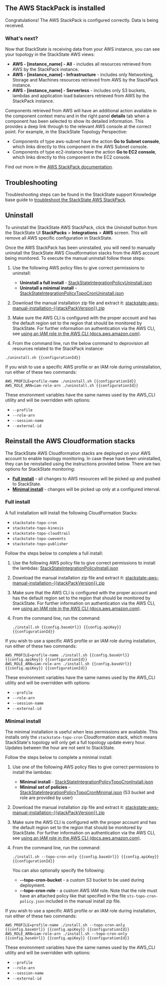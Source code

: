 ## The AWS StackPack is installed

Congratulations! The AWS StackPack is configured correctly. Data is being received.

### What's next?

Now that StackState is receiving data from your AWS instance, you can see your topology in the StackState AWS views:

- **AWS - \[instance_name\] - All** - includes all resources retrieved from AWS by the StackPack instance.
- **AWS - \[instance_name\] - Infrastructure** - includes only Networking, Storage and Machines resources retrieved from AWS by the StackPack instance.
- **AWS - \[instance_name\] - Serverless** - includes only S3 buckets, lambdas and application load balancers retrieved from AWS by the StackPack instance.

Components retrieved from AWS will have an additional action available in the component context menu and in the right panel **details** tab when a component has been selected to show its detailed information. This provides a deep link through to the relevant AWS console at the correct point. For example, in the StackState Topology Perspective: 

- Components of type aws-subnet have the action **Go to Subnet console**, which links directly to this component in the AWS Subnet console.
- Components of type ec2-instance have the action **Go to EC2 console**, which links directly to this component in the EC2 console.

Find out more in the [AWS StackPack documentation](https://l.stackstate.com/ui-aws-docs).

## Troubleshooting

Troubleshooting steps can be found in the StackState support Knowledge base guide to [troubleshoot the StackState AWS StackPack](https://l.stackstate.com/ui-aws-support-kb).

## Uninstall

To uninstall the StackState AWS StackPack, click the *Uninstall* button from the StackState UI **StackPacks** &gt; **Integrations**  &gt; **AWS** screen. This will remove all AWS specific configuration in StackState. 

Once the AWS StackPack has been uninstalled, you will need to manually uninstall the StackState AWS Cloudformation stacks from the AWS account being monitored. To execute the manual uninstall follow these steps:

1. Use the following AWS policy files to give correct permissions to uninstall:

   * **Uninstall a full install** - [StackStateIntegrationPolicyUninstall.json](/api/stackpack/aws/resources/{{stackPackVersion}}/StackStateIntegrationPolicyUninstall.json)
   * **Uninstall a minimal install** - [StackStateIntegrationPolicyTopoCronUninstall.json](/api/stackpack/aws/resources/{{stackPackVersion}}/StackStateIntegrationPolicyTopoCronUninstall.json)

2. Download the manual installation zip file and extract it: [stackstate-aws-manual-installation-{{stackPackVersion}}.zip](/api/stackpack/aws/resources/{{stackPackVersion}}/stackstate-aws-manual-installation-{{stackPackVersion}}.zip)

3. Make sure the AWS CLI is configured with the proper account and has the default region set to the region that should be monitored by StackState. For further information on authentication via the AWS CLI, see [using an IAM role in the AWS CLI \(docs.aws.amazon.com\)](https://l.stackstate.com/ui-aws-cli-configure-role).

4. From the command line, run the below command to deprovision all resources related to the StackPack instance:
```
./uninstall.sh {{configurationId}}
```

If you wish to use a specific AWS profile or an IAM role during uninstallation, run either of these two commands:

```
AWS_PROFILE=profile-name ./uninstall.sh {{configurationId}}
AWS_ROLE_ARN=iam-role-arn ./uninstall.sh {{configurationId}}
```

These environment variables have the same names used by the AWS_CLI utility and will be overridden with options:

- `--profile`
- `--role-arn`
- `--session-name`
- `--external-id`

## Reinstall the AWS Cloudformation stacks

The StackState AWS Cloudformation stacks are deployed on your AWS account to enable topology monitoring. In case these have been uninstalled, they can be reinstalled using the instructions provided below. There are two options for StackState monitoring:

* [**Full install**](#full-install) - all changes to AWS resources will be picked up and pushed to StackState.
* [**Minimal install**](#minimal-install) - changes will be picked up only at a configured interval.

### Full install

A full installation will install the following CloudFormation Stacks:

- `stackstate-topo-cron`
- `stackstate-topo-kinesis`
- `stackstate-topo-cloudtrail`
- `stackstate-topo-cwevents`
- `stackstate-topo-publisher`

Follow the steps below to complete a full install:

1. Use the following AWS policy file to give correct permissions to install the lambdas: [StackStateIntegrationPolicyInstall.json](/api/stackpack/aws/resources/{{stackPackVersion}}/StackStateIntegrationPolicyInstall.json)

2. Download the manual installation zip file and extract it: [stackstate-aws-manual-installation-{{stackPackVersion}}.zip](/api/stackpack/aws/resources/{{stackPackVersion}}/stackstate-aws-manual-installation-{{stackPackVersion}}.zip)

3. Make sure that the AWS CLI is configured with the proper account and has the default region set to the region that should be monitored by StackState. For further information on authentication via the AWS CLI, see [using an IAM role in the AWS CLI \(docs.aws.amazon.com\)](https://l.stackstate.com/ui-aws-cli-configure-role).

4. From the command line, run the command:
    ```
    ./install.sh {{config.baseUrl}} {{config.apiKey}} {{configurationId}}
    ```

If you wish to use a specific AWS profile or an IAM role during installation, run either of these two commands:

```
AWS_PROFILE=profile-name ./install.sh {{config.baseUrl}} {{config.apiKey}} {{configurationId}}
AWS_ROLE_ARN=iam-role-arn ./install.sh {{config.baseUrl}} {{config.apiKey}} {{configurationId}}
```

These environment variables have the same names used by the AWS_CLI utility and will be overridden with options:

- `--profile`
- `--role-arn`
- `--session-name`
- `--external-id`

### Minimal install

The minimal installation is useful when less permissions are available. This installs only the `stackstate-topo-cron` Cloudformation stack, which means StackState's topology will only get a full topology update every hour. Updates between the hour are not sent to StackState. 

Follow the steps below to complete a minimal install:

1. Use one of the following AWS policy files to give correct permissions to install the lambdas:

    * **Minimal install** - [StackStateIntegrationPolicyTopoCronInstall.json](/api/stackpack/aws/resources/{{stackPackVersion}}/StackStateIntegrationPolicyTopoCronInstall.json)
    * **Minimal set of policies** - [StackStateIntegrationPolicyTopoCronMinimal.json](/api/stackpack/aws/resources/{{stackPackVersion}}/StackStateIntegrationPolicyTopoCronMinimal.json) (S3 bucket and role are provided by user)

2. Download the manual installation zip file and extract it: [stackstate-aws-manual-installation-{{stackPackVersion}}.zip](/api/stackpack/aws/resources/{{stackPackVersion}}/stackstate-aws-manual-installation-{{stackPackVersion}}.zip)

3. Make sure the AWS CLI is configured with the proper account and has the default region set to the region that should be monitored by StackState. For further information on authentication via the AWS CLI, see [using an IAM role in the AWS CLI \(docs.aws.amazon.com\)](https://l.stackstate.com/ui-aws-cli-configure-role).
 
4. From the command line, run the command:
    ```
    ./install.sh --topo-cron-only {{config.baseUrl}} {{config.apiKey}} {{configurationId}}
    ```
   You can also optionally specify the following:
    - **--topo-cron-bucket** - a custom S3 bucket to be used during deployment.
    - **--topo-cron-role** - a custom AWS IAM role. Note that the role must have an attached policy like that specified in the file `sts-topo-cron-policy.json` included in the manual install zip file.

If you wish to use a specific AWS profile or an IAM role during installation, run either of these two commands:

```
AWS_PROFILE=profile-name ./install.sh --topo-cron-only {{config.baseUrl}} {{config.apiKey}} {{configurationId}}
AWS_ROLE_ARN=iam-role-arn ./install.sh --topo-cron-only {{config.baseUrl}} {{config.apiKey}} {{configurationId}}
```

These environment variables have the same names used by the AWS_CLI utility and will be overridden with options:

- `--profile`
- `--role-arn`
- `--session-name`
- `--external-id`
